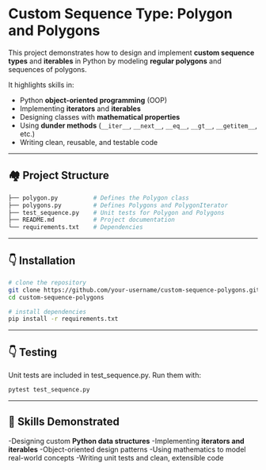# Custom Sequence Type: Polygon and Polygons

This project demonstrates how to design and implement **custom sequence types** and **iterables** in Python by modeling **regular polygons** and sequences of polygons.  

It highlights skills in:

- Python **object-oriented programming** (OOP)  
- Implementing **iterators** and **iterables**  
- Designing classes with **mathematical properties**  
- Using **dunder methods** (`__iter__`, `__next__`, `__eq__`, `__gt__`, `__getitem__`, etc.)  
- Writing clean, reusable, and testable code  

---

## 🏘 Project Structure
```bash
├── polygon.py          # Defines the Polygon class
├── polygons.py         # Defines Polygons and PolygonIterator
├── test_sequence.py    # Unit tests for Polygon and Polygons
├── README.md           # Project documentation
└── requirements.txt    # Dependencies
```

---

## 👇 Installation
```bash
# clone the repository
git clone https://github.com/your-username/custom-sequence-polygons.git
cd custom-sequence-polygons

# install dependencies
pip install -r requirements.txt
```

---

## 👇 Testing
Unit tests are included in test_sequence.py.
Run them with:

```bash
pytest test_sequence.py
```

---

## 🔨 Skills Demonstrated

-Designing custom **Python data structures**
-Implementing **iterators and iterables**
-Object-oriented design patterns
-Using mathematics to model real-world concepts
-Writing unit tests and clean, extensible code

